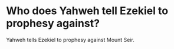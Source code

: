 # Who does Yahweh tell Ezekiel to prophesy against?

Yahweh tells Ezekiel to prophesy against Mount Seir.
